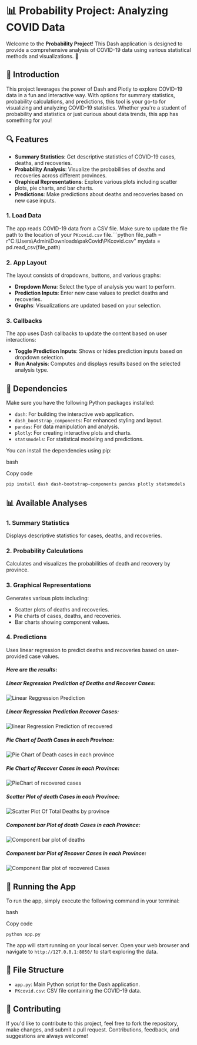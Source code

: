 
# 📊 Probability Project: Analyzing COVID Data

Welcome to the **Probability Project**! This Dash application is designed to provide a comprehensive analysis of COVID-19 data using various statistical methods and visualizations. 🌟

## 🚀 Introduction

This project leverages the power of Dash and Plotly to explore COVID-19 data in a fun and interactive way. With options for summary statistics, probability calculations, and predictions, this tool is your go-to for visualizing and analyzing COVID-19 statistics. Whether you're a student of probability and statistics or just curious about data trends, this app has something for you!

## 🔍 Features

- **Summary Statistics**: Get descriptive statistics of COVID-19 cases, deaths, and recoveries.
- **Probability Analysis**: Visualize the probabilities of deaths and recoveries across different provinces.
- **Graphical Representations**: Explore various plots including scatter plots, pie charts, and bar charts.
- **Predictions**: Make predictions about deaths and recoveries based on new case inputs.

### 1. **Load Data** 
The app reads COVID-19 data from a CSV file. Make sure to update the file path to the location of your `PKcovid.csv` file.```python file_path = r"C:\Users\Admin\Downloads\pakCovid\PKcovid.csv" mydata = pd.read_csv(file_path)  

### 2. **App Layout**

The layout consists of dropdowns, buttons, and various graphs:

- **Dropdown Menu**: Select the type of analysis you want to perform.
- **Prediction Inputs**: Enter new case values to predict deaths and recoveries.
- **Graphs**: Visualizations are updated based on your selection.

### 3. **Callbacks**

The app uses Dash callbacks to update the content based on user interactions:

- **Toggle Prediction Inputs**: Shows or hides prediction inputs based on dropdown selection.
- **Run Analysis**: Computes and displays results based on the selected analysis type.

## 🔧 Dependencies

Make sure you have the following Python packages installed:

- `dash`: For building the interactive web application.
- `dash_bootstrap_components`: For enhanced styling and layout.
- `pandas`: For data manipulation and analysis.
- `plotly`: For creating interactive plots and charts.
- `statsmodels`: For statistical modeling and predictions.

You can install the dependencies using pip:

bash

Copy code

`pip install dash dash-bootstrap-components pandas plotly statsmodels`

## 📊 Available Analyses

### **1. Summary Statistics**

Displays descriptive statistics for cases, deaths, and recoveries.

### **2. Probability Calculations**

Calculates and visualizes the probabilities of death and recovery by province.

### **3. Graphical Representations**

Generates various plots including:

- Scatter plots of deaths and recoveries.
- Pie charts of cases, deaths, and recoveries.
- Bar charts showing component values.

### **4. Predictions**

Uses linear regression to predict deaths and recoveries based on user-provided case values.

#### *Here are the results*:

##### *Linear Regression Prediction of Deaths and Recover Cases*:

![Linear Reggression Prediction](https://github.com/user-attachments/assets/746c2a81-9d40-4106-80b4-101e45cfd659)

##### *Linear Regression Prediction Recover Cases*:

![linear Regression Prediction of recovered](https://github.com/user-attachments/assets/d6ac40bc-c231-489d-8bb6-2490a995e20c)

##### *Pie Chart of Death Cases in each Province*:

![Pie Chart of Death cases in each province](https://github.com/user-attachments/assets/417556c7-cfa6-49c9-bf9d-830cf0025c66)

##### *Pie Chart of Recover Cases in each Province*:

![PieChart of recovered cases](https://github.com/user-attachments/assets/948ec5a1-9ecd-47d6-a321-1c2035fd6221)

##### *Scatter Plot of death Cases in each Province*:

![Scatter Plot Of Total Deaths by province](https://github.com/user-attachments/assets/dfe68e6b-375a-4131-88f8-0a1a52af92ef)

##### *Component bar Plot of death Cases in each Province*:

![Component bar plot of deaths](https://github.com/user-attachments/assets/2031ed18-2fdd-43d4-a720-0768dfeb9ddf)

##### *Component bar Plot of Recover Cases in each Province*:

![Component Bar plot of recovered Cases](https://github.com/user-attachments/assets/51c33245-2180-4150-a4e5-2bfa6d4cafc5)

## 📝 Running the App

To run the app, simply execute the following command in your terminal:

bash

Copy code

`python app.py`

The app will start running on your local server. Open your web browser and navigate to `http://127.0.0.1:8050/` to start exploring the data.

## 📂 File Structure

- `app.py`: Main Python script for the Dash application.
- `PKcovid.csv`: CSV file containing the COVID-19 data.

## 💬 Contributing

If you'd like to contribute to this project, feel free to fork the repository, make changes, and submit a pull request. Contributions, feedback, and suggestions are always welcome!
